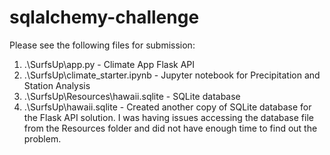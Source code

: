 # sqlalchemy-challenge

Please see the following files for submission:
1. .\SurfsUp\app.py  - Climate App Flask API
2. .\SurfsUp\climate_starter.ipynb  - Jupyter notebook for Precipitation and Station Analysis
3. .\SurfsUp\Resources\hawaii.sqlite  - SQLite database
4. .\SurfsUp\hawaii.sqlite  - Created another copy of SQLite database for the Flask API solution. I was having issues accessing the database file from the Resources folder and did not have enough time to find out the problem.
